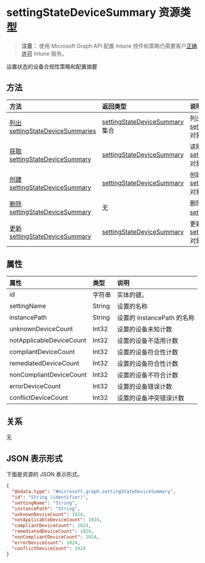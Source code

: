 # <a name="settingstatedevicesummary-resource-type"></a>settingStateDeviceSummary 资源类型

> **注意：** 使用 Microsoft Graph API 配置 Intune 控件和策略仍需要客户[正确许可](https://go.microsoft.com/fwlink/?linkid=839381) Intune 服务。

设置状态的设备合规性策略和配置摘要
## <a name="methods"></a>方法
|方法|返回类型|说明|
|:---|:---|:---|
|[列出 settingStateDeviceSummaries](../api/intune_deviceconfig_settingstatedevicesummary_list.md)|[settingStateDeviceSummary](../resources/intune_deviceconfig_settingstatedevicesummary.md) 集合|列出 [settingStateDeviceSummary](../resources/intune_deviceconfig_settingstatedevicesummary.md) 对象的属性和关系。|
|[获取 settingStateDeviceSummary](../api/intune_deviceconfig_settingstatedevicesummary_get.md)|[settingStateDeviceSummary](../resources/intune_deviceconfig_settingstatedevicesummary.md)|读取 [settingStateDeviceSummary](../resources/intune_deviceconfig_settingstatedevicesummary.md) 对象的属性和关系。|
|[创建 settingStateDeviceSummary](../api/intune_deviceconfig_settingstatedevicesummary_create.md)|[settingStateDeviceSummary](../resources/intune_deviceconfig_settingstatedevicesummary.md)|创建新的 [settingStateDeviceSummary](../resources/intune_deviceconfig_settingstatedevicesummary.md) 对象。|
|[删除 settingStateDeviceSummary](../api/intune_deviceconfig_settingstatedevicesummary_delete.md)|无|删除 [settingStateDeviceSummary](../resources/intune_deviceconfig_settingstatedevicesummary.md)。|
|[更新 settingStateDeviceSummary](../api/intune_deviceconfig_settingstatedevicesummary_update.md)|[settingStateDeviceSummary](../resources/intune_deviceconfig_settingstatedevicesummary.md)|更新 [settingStateDeviceSummary](../resources/intune_deviceconfig_settingstatedevicesummary.md) 对象的属性。|

## <a name="properties"></a>属性
|属性|类型|说明|
|:---|:---|:---|
|id|字符串|实体的键。|
|settingName|String|设置的名称|
|instancePath|String|设置的 InstancePath 的名称|
|unknownDeviceCount|Int32|设置的设备未知计数|
|notApplicableDeviceCount|Int32|设置的设备不适用计数|
|compliantDeviceCount|Int32|设置的设备符合性计数|
|remediatedDeviceCount|Int32|设置的设备符合性计数|
|nonCompliantDeviceCount|Int32|设置的设备不符合计数|
|errorDeviceCount|Int32|设置的设备错误计数|
|conflictDeviceCount|Int32|设置的设备冲突错误计数|

## <a name="relationships"></a>关系
无
## <a name="json-representation"></a>JSON 表示形式
下面是资源的 JSON 表示形式。
<!--{
  "blockType": "resource",
  "keyProperty": "id",
  "baseType": "microsoft.graph.entity",
  "@odata.type": "microsoft.graph.settingStateDeviceSummary"
}-->
``` json
{
  "@odata.type": "#microsoft.graph.settingStateDeviceSummary",
  "id": "String (identifier)",
  "settingName": "String",
  "instancePath": "String",
  "unknownDeviceCount": 1024,
  "notApplicableDeviceCount": 1024,
  "compliantDeviceCount": 1024,
  "remediatedDeviceCount": 1024,
  "nonCompliantDeviceCount": 1024,
  "errorDeviceCount": 1024,
  "conflictDeviceCount": 1024
}
```




